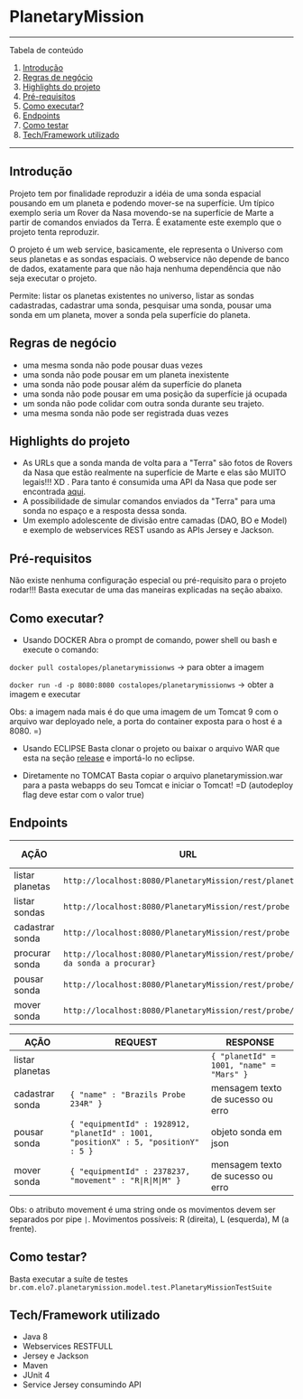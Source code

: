 # PlanetaryMission

*******
Tabela de conteúdo 
 1. [Introdução](#introdução)
 2. [Regras de negócio](#regras-de-negócio)
 3. [Highlights do projeto](#highlights-do-projeto)
 4. [Pré-requisitos](#pré-requisitos)
 5. [Como executar?](#como-executar)
 6. [Endpoints](#endpoints)
 7. [Como testar](#como-testar)
 8. [Tech/Framework utilizado](#techframework-utilizado)
 

*******

## Introdução
Projeto tem por finalidade reproduzir a idéia de uma sonda espacial pousando em um planeta e podendo mover-se na superfície.
Um típico exemplo seria um Rover da Nasa movendo-se na superfície de Marte a partir de comandos enviados da Terra. É exatamente este exemplo que o projeto tenta reproduzir.

O projeto é um web service, basicamente, ele representa o Universo com seus planetas e as sondas espaciais. O webservice não depende de banco de dados, exatamente para que não haja nenhuma dependência que não seja executar o projeto. 

Permite: listar os planetas existentes no universo, listar as sondas cadastradas, cadastrar uma sonda, pesquisar uma sonda, pousar uma sonda em um planeta, mover a sonda pela superfície do planeta.

## Regras de negócio 
- uma mesma sonda não pode pousar duas vezes
- uma sonda não pode pousar em um planeta inexistente
- uma sonda não pode pousar além da superfície do planeta
- uma sonda não pode pousar em uma posição da superfície já ocupada
- um sonda não pode colidar com outra sonda durante seu trajeto.
- uma mesma sonda não pode ser registrada duas vezes

## Highlights do projeto
- As URLs que a sonda manda de volta para a "Terra" são fotos de Rovers da Nasa que estão realmente na superfície de Marte e elas são MUITO legais!!! XD . Para tanto é consumida uma API da Nasa que pode ser encontrada [aqui](https://api.nasa.gov/index.html#getting-started).
- A possibilidade de simular comandos enviados da "Terra" para uma sonda no espaço e a resposta dessa sonda.
- Um exemplo adolescente de divisão entre camadas (DAO, BO e Model) e exemplo de webservices REST usando as APIs Jersey e Jackson.

## Pré-requisitos
Não existe nenhuma configuração especial ou pré-requisito para o projeto rodar!!! Basta executar de uma das maneiras explicadas na seção abaixo.

## Como executar?
- Usando DOCKER
Abra o prompt de comando, power shell ou bash e execute o comando:

`docker pull costalopes/planetarymissionws` -> para obter a imagem

`docker run -d -p 8080:8080 costalopes/planetarymissionws` -> obter a imagem e executar

Obs: a imagem nada mais é do que uma imagem de um Tomcat 9 com o arquivo war deployado nele, a porta do container exposta para o host é a 8080. =)

- Usando ECLIPSE
Basta clonar o projeto ou baixar o arquivo WAR que esta na seção [release](https://github.com/costalopes71/PlanetaryMission/releases) e importá-lo no eclipse.

- Diretamente no TOMCAT
Basta copiar o arquivo planetarymission.war para a pasta webapps do seu Tomcat e iniciar o Tomcat! =D (autodeploy flag deve estar com o valor true) 

## Endpoints

| AÇÃO | URL | VERBO HTTP |
| ------|-----|-----|
listar planetas | `http://localhost:8080/PlanetaryMission/rest/planet` | GET |
listar sondas | `http://localhost:8080/PlanetaryMission/rest/probe` | GET |
cadastrar sonda | `http://localhost:8080/PlanetaryMission/rest/probe` | POST |
procurar sonda | `http://localhost:8080/PlanetaryMission/rest/probe/{id da sonda a procurar}`| GET |
pousar sonda | `http://localhost:8080/PlanetaryMission/rest/probe/land` | POST |
mover sonda | `http://localhost:8080/PlanetaryMission/rest/probe/move` | POST |


| AÇÃO | REQUEST | RESPONSE |
| ------|-----|-----|
listar planetas |  | `{ "planetId" = 1001, "name" = "Mars" }` |
cadastrar sonda | `{ "name" : "Brazils Probe 234R" }` | mensagem texto de sucesso ou erro |
pousar sonda | `{ "equipmentId" : 1928912, "planetId" : 1001, "positionX" : 5, "positionY" : 5 }` | objeto sonda em json |
mover sonda | `{ "equipmentId" : 2378237, "movement" : "R\|R\|M\|M" }` | mensagem texto de sucesso ou erro |

Obs: o atributo movement é uma string onde os movimentos devem ser separados por pipe `|`.
Movimentos possíveis: R (direita), L (esquerda), M (a frente).
  
## Como testar?
Basta executar a suíte de testes `br.com.elo7.planetarymission.model.test.PlanetaryMissionTestSuite`

## Tech/Framework utilizado
- Java 8
- Webservices RESTFULL
- Jersey e Jackson
- Maven
- JUnit 4
- Service Jersey consumindo API
